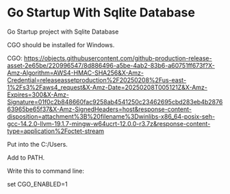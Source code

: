 # Go Startup With Sqlite Database
 Go Startup project with Sqlite Database

CGO should be installed for Windows.

CGO: https://objects.githubusercontent.com/github-production-release-asset-2e65be/220996547/8d886496-a5be-4ab2-83b6-a60751ff673f?X-Amz-Algorithm=AWS4-HMAC-SHA256&X-Amz-Credential=releaseassetproduction%2F20250208%2Fus-east-1%2Fs3%2Faws4_request&X-Amz-Date=20250208T005121Z&X-Amz-Expires=300&X-Amz-Signature=01f0c2b848660fac9258ab4541250c23462695cbd283eb4b287663965be65f37&X-Amz-SignedHeaders=host&response-content-disposition=attachment%3B%20filename%3Dwinlibs-x86_64-posix-seh-gcc-14.2.0-llvm-19.1.7-mingw-w64ucrt-12.0.0-r3.7z&response-content-type=application%2Foctet-stream

Put into the C:/Users.

Add to PATH.

Write this to command line: 

set CGO_ENABLED=1
